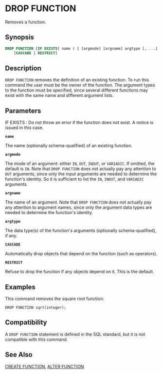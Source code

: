 # DROP FUNCTION

Removes a function.

## Synopsis

```sql
DROP FUNCTION [IF EXISTS] name ( [ [argmode] [argname] argtype [, ...] ] )
    [CASCADE | RESTRICT]
```

## Description

`DROP FUNCTION` removes the definition of an existing function. To run this command the user must be the owner of the function. The argument types to the function must be specified, since several different functions may exist with the same name and different argument lists.

## Parameters

IF EXISTS
:   Do not throw an error if the function does not exist. A notice is issued in this case.

**`name`**

The name (optionally schema-qualified) of an existing function.

**`argmode`**

The mode of an argument: either `IN`, `OUT`, `INOUT`, or `VARIADIC`. If omitted, the default is `IN`. Note that `DROP FUNCTION` does not actually pay any attention to `OUT` arguments, since only the input arguments are needed to determine the function's identity. So it is sufficient to list the `IN`, `INOUT`, and `VARIADIC` arguments.

**`argname`**

The name of an argument. Note that `DROP FUNCTION` does not actually pay any attention to argument names, since only the argument data types are needed to determine the function's identity.

**`argtype`**

The data type(s) of the function's arguments (optionally schema-qualified), if any.

**`CASCADE`**

Automatically drop objects that depend on the function (such as operators).

**`RESTRICT`**

Refuse to drop the function if any objects depend on it. This is the default.

## Examples

This command removes the square root function:

```
DROP FUNCTION sqrt(integer);
```

## Compatibility

A `DROP FUNCTION` statement is defined in the SQL standard, but it is not compatible with this command.

## See Also

[CREATE FUNCTION](/docs/sql-statements/sql-statement-create-function.md), [ALTER FUNCTION](/docs/sql-statements/sql-statement-alter-function.md)



